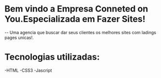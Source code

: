 # Bem vindo a Empresa Conneted on You.Especializada em Fazer Sites!

-- Uma agencia que buscar dar seus clientes os melhores sites com ladings pages unicas!.



# Tecnologias utilizadas:

-HTML
-CSS3
-Jascript